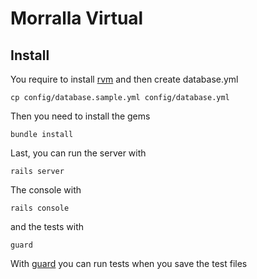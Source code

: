# Morralla Virtual

## Install

You require to install [rvm](https://rvm.io/) and then create database.yml

    cp config/database.sample.yml config/database.yml
  
Then you need to install the gems

    bundle install

Last, you can run the server with

    rails server

The console with

    rails console

and the tests with

    guard

With [guard](http://guardgem.org/) you can run tests when you save the test files
